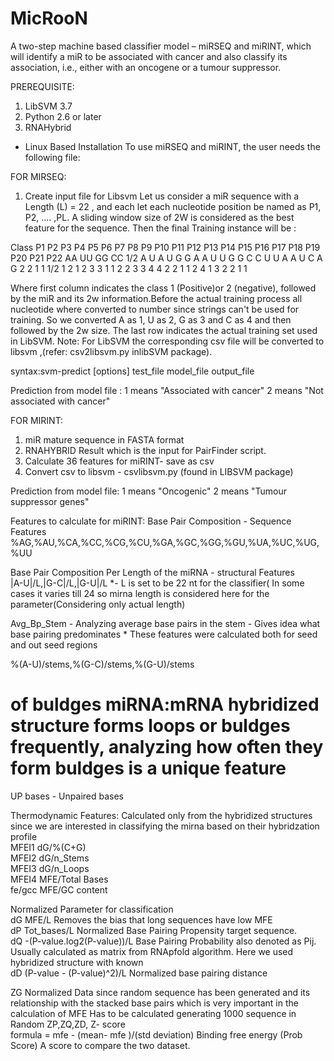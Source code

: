 MicRooN
=======

A two-step machine based classifier model – miRSEQ and miRINT, which will identify a miR to be associated with cancer and also classify its association, i.e., either with an oncogene or a tumour suppressor.


PREREQUISITE:
1. LibSVM 3.7
2. Python 2.6 or later
3. RNAHybrid


* Linux Based Installation
To use miRSEQ and miRINT, the user needs the following file:


FOR MIRSEQ:
1. Create input file for Libsvm
Let us consider a miR sequence with a Length (L) = 22 , and each let each nucleotide position be named as P1, P2, .... ,PL.  A sliding window size of 2W is considered as the best feature for the sequence. Then the final Training instance will be :

Class   P1  P2  P3  P4  P5  P6  P7  P8  P9  P10 P11 P12 P13 P14 P15 P16 P17 P18 P19 P20 P21 P22 AA  UU  GG  CC
1/2     A   U   A   U   G   G   A   A   U   U   G   G   C   C   U   U   A   A   U   C   A   G   2   2   1   1
1/2     1   2   1   2   3   3   1   1   2   2   3   3   4   4   2   2   1   1   2   4   1   3   2   2   1   1

Where first column indicates the class 1 (Positive)or 2 (negative), followed by the miR and its 2w information.Before the actual training process all nucleotide where converted to number since strings can't be used for training. So we converted A as 1, U as 2, G as 3 and C as 4 and then followed by the 2w size. The last row indicates the actual training set used in LibSVM. Note: For LibSVM the corresponding csv file will be converted to libsvm ,(refer: csv2libsvm.py inlibSVM package). 

syntax:svm-predict [options] test_file model_file output_file

Prediction from model file :    1 means "Associated with cancer"
                                2 means "Not associated with cancer"

FOR MIRINT:

1. miR mature sequence in FASTA format
2. RNAHYBRID Result which is the input for PairFinder script.
3. Calculate 36 features for miRINT- save as csv
4. Convert csv to libsvm - csvlibsvm.py (found in LIBSVM package)

Prediction from model file:     1 means "Oncogenic"
                                2 means "Tumour suppressor genes"
                                
Features to calculate for miRINT:
Base Pair Composition - Sequence Features													
%AG,%AU,%CA,%CC,%CG,%CU,%GA,%GC,%GG,%GU,%UA,%UC,%UG,%UU

Base Pair Composition Per Length of the miRNA - structural Features			
|A-U|/L,|G-C|/L,|G-U|/L	
*- L is set to be 22 nt for  the classifier( In some cases it varies till 24 so mirna length is considered here for the parameter(Considering only actual length)		

Avg_Bp_Stem - Analyzing average base pairs in the stem - Gives idea what base pairing predominates		* These features were calculated both for seed and out seed regions	

%(A-U)/stems,%(G-C)/stems,%(G-U)/stems
# of buldges	miRNA:mRNA hybridized structure forms loops or buldges frequently, analyzing how often they form buldges is a unique feature		

UP bases - Unpaired bases

Thermodynamic Features: Calculated only from the hybridized structures since we are interested in classifying the mirna based on their hybridzation profile			
MFEI1	dG/%(C+G)		
MFEI2	dG/n_Stems		
MFEI3	dG/n_Loops		
MFEI4	MFE/Total Bases		
fe/gcc	MFE/GC content		

Normalized Parameter for classification		
dG	MFE/L	Removes the bias that long sequences have low MFE	
dP	Tot_bases/L	Normalized Base Pairing Propensity  target sequence.	
dQ	-(P-value.log2(P-value))/L	Base Pairing Probability also denoted as Pij. Usually calculated as matrix from RNApfold algorithm. Here we used hybridized structure with known	
dD	(P-value - (P-value)^2)/L	Normalized base pairing distance	

ZG	Normalized Data since random sequence has been generated and its relationship with the stacked base pairs which is very important in the calculation of MFE	Has to be calculated generating 1000 sequence in Random	
ZP,ZQ,ZD,
Z- score	
formula = mfe - (mean- mfe )/(std deviation)	Binding free energy (Prob Score)	A score to compare the two dataset.
